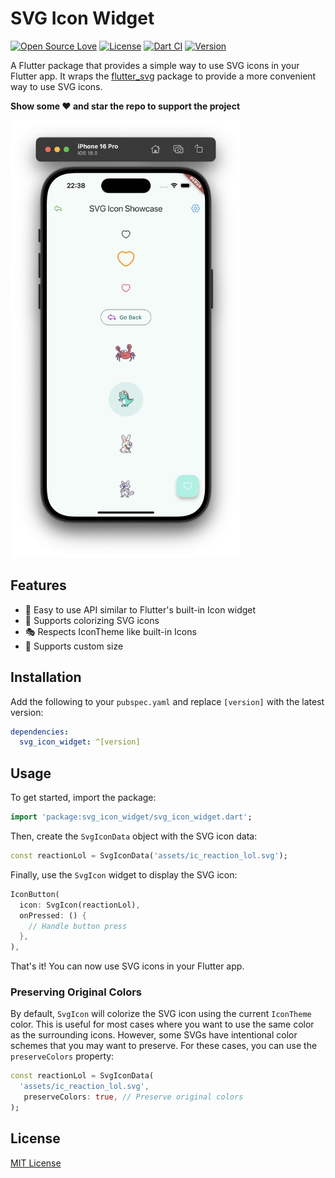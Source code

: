 # SVG Icon Widget

[![Open Source Love](https://badges.frapsoft.com/os/v1/open-source.svg?v=102)](https://opensource.org/licenses/MIT)
[![License](https://img.shields.io/badge/license-MIT-blue.svg)](https://github.com/xsahil03x/widget_wave/blob/main/packages/svg_icon_widget/LICENSE)
[![Dart CI](https://github.com/xsahil03x/widget_wave/workflows/widget_wave/badge.svg)](https://github.com/xsahil03x/widget_wave/actions)
[![Version](https://img.shields.io/pub/v/svg_icon_widget.svg)](https://pub.dartlang.org/packages/svg_icon_widget)

A Flutter package that provides a simple way to use SVG icons in your Flutter app. It wraps the
[flutter_svg](https://pub.dev/packages/flutter_svg) package to provide a more convenient way to use SVG icons.

**Show some ❤️ and star the repo to support the project**

<p>
  <img src="https://github.com/xsahil03x/widget_wave/blob/main/packages/svg_icon_widget/assets/showcase.png?raw=true" alt="A showcase of SvgIcon" height="700"/>
</p>

## Features

- 🎯 Easy to use API similar to Flutter's built-in Icon widget
- 🎨 Supports colorizing SVG icons
- 🎭 Respects IconTheme like built-in Icons
- 📏 Supports custom size

## Installation

Add the following to your  `pubspec.yaml`  and replace  `[version]`  with the latest version:

```yaml
dependencies:
  svg_icon_widget: ^[version]
```

## Usage

To get started, import the package:

```dart
import 'package:svg_icon_widget/svg_icon_widget.dart';
```

Then, create the `SvgIconData` object with the SVG icon data:

```dart
const reactionLol = SvgIconData('assets/ic_reaction_lol.svg');
```

Finally, use the `SvgIcon` widget to display the SVG icon:

```dart
IconButton(
  icon: SvgIcon(reactionLol),
  onPressed: () {
    // Handle button press
  },
),
```

That's it! You can now use SVG icons in your Flutter app.

### Preserving Original Colors

By default, `SvgIcon` will colorize the SVG icon using the current `IconTheme` color. This is useful
for most cases where you want to use the same color as the surrounding icons. However, some SVGs have intentional color schemes that you may want to preserve.
For these cases, you can use the `preserveColors` property:

```dart
const reactionLol = SvgIconData(
  'assets/ic_reaction_lol.svg',
   preserveColors: true, // Preserve original colors
);
```

## License

[MIT License](LICENSE)
